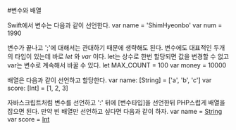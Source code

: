 #변수와 배열

Swift에서 변수는 다음과 같이 선언한다.
      var name = 'ShimHyeonbo'
      var num = 1990

변수가 끝나고 ';'에 대해서는 관대하기 때문에 생략해도 된다.
변수에도 대표적인 두개의 타입이 있는데 바로 _let_ 와 _var_ 이다.
let는 상수로 한번 할당되면 값을 변경할 수 없고 var는 변수로 계속해서 바꿀 수 있다.
      let MAX_COUNT = 100
      var money = 10000

배열은 다음과 같이 선언하고 할당한다.
      var name: [String] = ['a', 'b', 'c']
      var score: [Int] = [1, 2, 3]

자바스크립트처럼 변수를 선언하고 ':' 뒤에 [변수타입]을 선언한뒤 PHP스럽게 배열을 잡으면 된다.
만약 빈 배열만 선언하고 싶다면 다음과 같이 하자.
      var name = [String]()
      var score = [Int]()
